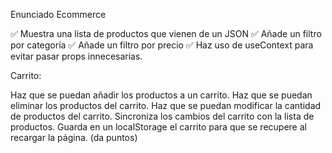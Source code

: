 Enunciado
Ecommerce

✅ Muestra una lista de productos que vienen de un JSON
✅ Añade un filtro por categoría
✅ Añade un filtro por precio
✅ Haz uso de useContext para evitar pasar props innecesarias.

Carrito:

 Haz que se puedan añadir los productos a un carrito.
 Haz que se puedan eliminar los productos del carrito.
 Haz que se puedan modificar la cantidad de productos del carrito.
 Sincroniza los cambios del carrito con la lista de productos.
 Guarda en un localStorage el carrito para que se recupere al recargar la página. (da puntos)